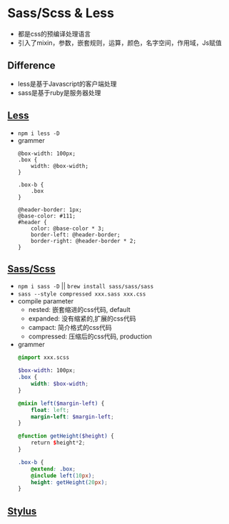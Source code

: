 # Sass/Scss & Less
- 都是css的预编译处理语言
- 引入了mixin，参数，嵌套规则，运算，颜色，名字空间，作用域，Js赋值

## Difference
- less是基于Javascript的客户端处理 
- sass是基于ruby是服务器处理

## [Less](http://lesscss.org/)
- `npm i less -D`
- grammer
    ```less
    @box-width: 100px;
    .box {
        width: @box-width;
    }

    .box-b {
        .box
    }

    @header-border: 1px;
    @base-color: #111;
    #header {
        color: @base-color * 3;
        border-left: @header-border;
        border-right: @header-border * 2;
    }
    ```
## [Sass/Scss](http://sass-lang.com/)
- `npm i sass -D` || `brew install sass/sass/sass`
- `sass --style compressed xxx.sass xxx.css` 
- compile parameter
    - nested: 嵌套缩进的css代码, default
    - expanded: 没有缩紧的,扩展的css代码
    - campact: 简介格式的css代码
    - compressed: 压缩后的css代码, production
- grammer
    ```scss
    @import xxx.scss

    $box-width: 100px;
    .box {
        width: $box-width;
    }

    @mixin left($margin-left) {
        float: left;
        margin-left: $margin-left;
    }

    @function getHeight($height) {
        return $height*2;
    }

    .box-b {
        @extend: .box;
        @include left(10px);
        height: getHeight(20px);
    }
    ```

## [Stylus](http://stylus-lang.com/)